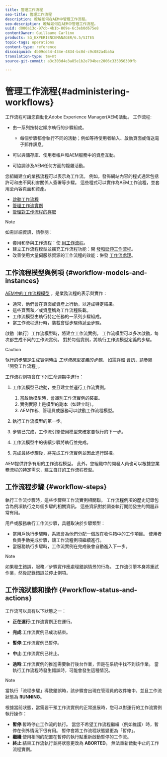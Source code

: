 ```yaml
---
title: 管理工作流程
seo-title: 管理工作流程
description: 瞭解如何在AEM中管理工作流程。
seo-description: 瞭解如何在AEM中管理工作流程。
uuid: d000a13c-97cb-4b1b-809e-6c3eb0d675e8
contentOwner: Guillaume Carlino
products: SG_EXPERIENCEMANAGER/6.5/SITES
topic-tags: operations
content-type: reference
discoiquuid: 4b09cd44-434e-4834-bc0d-c9c082a4ba5a
translation-type: tm+mt
source-git-commit: a3c303d4e3a85e1b2e794bec2006c335056309fb

---
```



# 管理工作流程{#administering-workflows}

工作流程可讓您自動化Adobe Experience Manager(AEM)活動。 工作流程:

* 由一系列按特定順序執行的步驟組成。

   * 每個步驟都會執行不同的活動；例如等待使用者輸入、啟動頁面或傳送電子郵件訊息。

* 可以與儲存庫、使用者帳戶和AEM服務中的資產互動。
* 可協調涉及AEM任何方面的複雜活動。

您組織建立的業務流程可以表示為工作流。 例如，發佈網站內容的程式通常包括許可和由不同利害關係人簽署等步驟。 這些程式可以實作為AEM工作流程，並套用至內容頁面和資產。

* [啟動工作流程](/help/sites-administering/workflows-starting.md)
* [管理工作流實例](/help/sites-administering/workflows-administering.md)
* [管理對工作流程的存取](/help/sites-administering/workflows-managing.md)

>[!NOTE]
>
>如需詳細資訊，請參閱：
>
>* 套用和參與工作流程：使 [用工作流程](/help/sites-authoring/workflows.md)。
>* 建立工作流程模型並擴充工作流程功能：開 [發和延伸工作流程](/help/sites-developing/workflows.md)。
>* 改善使用大量伺服器資源的工作流程的效能：併發 [工作流處理](/help/sites-deploying/configuring-performance.md#concurrent-workflow-processing)。
>



## 工作流程模型與例項 {#workflow-models-and-instances}

[AEM中的工作流程模型](/help/sites-developing/workflows.md#model) ，是業務流程的表示與實作：

* 通常，他們會在頁面或資產上行動，以達成特定結果。
* 這些頁面和／或資產稱為工作流程裝載。
* 工作流模型由執行特定任務的一系列步驟組成。
* 當工作流程進行時，裝載會從步驟傳遞至步驟。

啟動（執行）工作流模型時，將建立工作流實例。 工作流模型可以多次啟動，每次都生成不同的工作流實例。 對於每個實例，將執行工作流模型定義的步驟。

>[!CAUTION]
>
>執行的步驟是生成實例時由 *工作流模型定義的步驟*。 如需詳細 [資訊，請參閱](/help/sites-developing/workflows.md#model) 「開發工作流程」。

工作流程例項會在下列生命週期中進行：

1. 工作流模型已啟動，並且建立並運行工作流實例。

   1. 當啟動模型時，會識別工作流實例的裝載。
   1. 實例實際上是模型的副本（如建立時）。
   1. AEM作者、管理員或服務可以啟動工作流程模型。

1. 執行工作流模型的第一步。
1. 步驟已完成，工作流引擎使用模型來確定要執行的下一步。
1. 工作流模型中的後續步驟將執行並完成。
1. 完成最終步驟後，將完成工作流實例並因此進行歸檔。

AEM提供許多有用的工作流程模型。 此外，您組織中的開發人員也可以根據您業務流程的特定需求，建立自訂的工作流程模型。

## 工作流程步驟 {#workflow-steps}

執行工作流步驟時，這些步驟與工作流實例相關聯。 工作流程例項的歷史記錄包含為例項執行之每個步驟的相關資訊。 這些資訊對於調查執行期間發生的問題非常有用。

用戶或服務執行工作流步驟，具體取決於步驟類型：

* 當用戶執行步驟時，系統會為他們分配一個放在收件箱中的工作項目。 使用者負責手動完成步驟，讓工作流程例項繼續進行。
* 當服務執行步驟時，工作流實例在完成後會自動進入下一步。

>[!NOTE]
>
>如果發生錯誤，服務／步驟實作應處理錯誤情景的行為。 工作流引擎本身將重試作業，然後記錄錯誤並停止例項。

## 工作流狀態和操作 {#workflow-status-and-actions}

工作流可以具有以下狀態之一：

* **正在運行**:工作流實例正在運行。
* **完成**:工作流實例已成功結束。

* **暫停**:工作流實例已暫停。
* **中止**:工作流實例已終止。
* **過時**:工作流實例的推進需要執行後台作業，但是在系統中找不到該作業。 當執行工作流程時發生錯誤時，可能會發生這種情況。

>[!NOTE]
>
>當執行「流程步驟」導致錯誤時，該步驟會出現在管理員的收件箱中，並且工作流狀態為 **RUNNING**。

根據當前狀態，當需要干預工作流實例的正常進展時，您可以對運行的工作流實例執行操作：

* **暫停**:暫時停止工作流的執行。 當您不希望工作流程繼續（例如維護）時，暫停在例外情況下很有用。 暫停會將工作流程狀態變更為「暫停」。
* **繼續**:使用相同的配置在暫停的執行點重新啟動暫停的工作流。
* **終止**:結束工作流執行並將狀態更改為 **ABORTED**。 無法重新啟動中止的工作流程實例。

